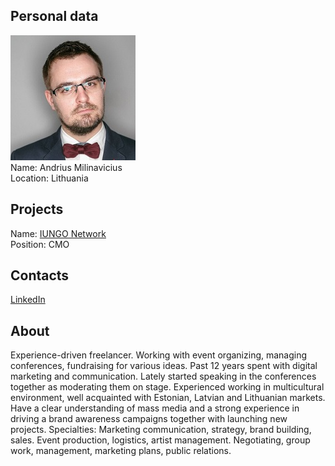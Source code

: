 ## Personal data
![andrius milinavicius photo](photo/andrius_milinavicius.jpg)  
Name:   Andrius Milinavicius  
Location: Lithuania  
## Projects 
Name: [IUNGO Network](../projects/iungo_network.md)  
Position: CMO   
## Contacts
[LinkedIn](https://www.linkedin.com/in/andriusmil/)    
## About
Experience-driven freelancer. Working with event organizing, managing conferences, fundraising for various ideas. Past 12 years spent with digital marketing and communication. Lately started speaking in the conferences together as moderating them on stage. Experienced working in multicultural environment, well acquainted with Estonian, Latvian and Lithuanian markets. 
Have a clear understanding of mass media and a strong experience in driving a brand awareness campaigns together with launching new projects.
Specialties: Marketing communication, strategy, brand building, sales. Event production, logistics, artist management. Negotiating, group work, management, marketing plans, public relations.
